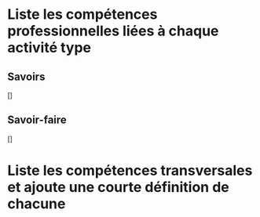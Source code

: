 # Liste les compétences professionnelles liées à chaque activité type

## Savoirs

[]

## Savoir-faire

[]

# Liste les compétences transversales et ajoute une courte définition de chacune


